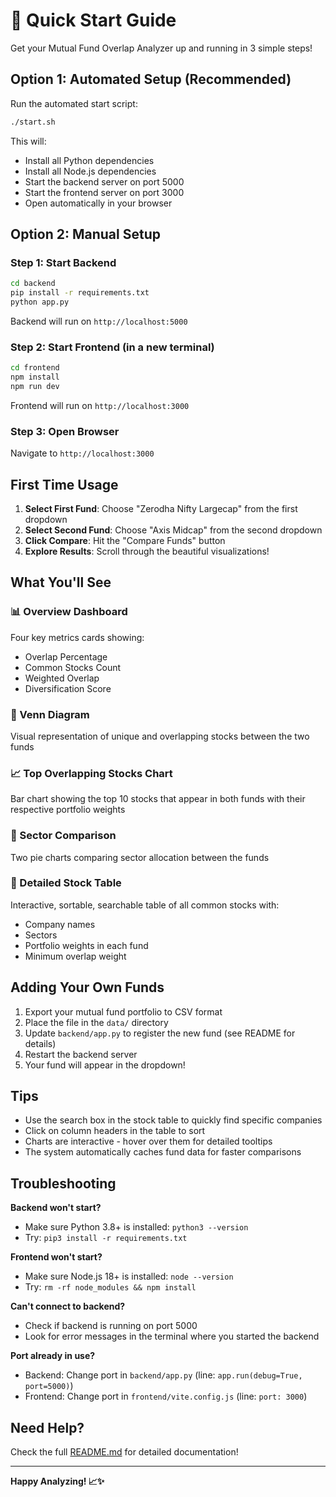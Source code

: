 # 🚀 Quick Start Guide

Get your Mutual Fund Overlap Analyzer up and running in 3 simple steps!

## Option 1: Automated Setup (Recommended)

Run the automated start script:

```bash
./start.sh
```

This will:
- Install all Python dependencies
- Install all Node.js dependencies
- Start the backend server on port 5000
- Start the frontend server on port 3000
- Open automatically in your browser

## Option 2: Manual Setup

### Step 1: Start Backend

```bash
cd backend
pip install -r requirements.txt
python app.py
```

Backend will run on `http://localhost:5000`

### Step 2: Start Frontend (in a new terminal)

```bash
cd frontend
npm install
npm run dev
```

Frontend will run on `http://localhost:3000`

### Step 3: Open Browser

Navigate to `http://localhost:3000`

## First Time Usage

1. **Select First Fund**: Choose "Zerodha Nifty Largecap" from the first dropdown
2. **Select Second Fund**: Choose "Axis Midcap" from the second dropdown
3. **Click Compare**: Hit the "Compare Funds" button
4. **Explore Results**: Scroll through the beautiful visualizations!

## What You'll See

### 📊 Overview Dashboard
Four key metrics cards showing:
- Overlap Percentage
- Common Stocks Count
- Weighted Overlap
- Diversification Score

### 🎯 Venn Diagram
Visual representation of unique and overlapping stocks between the two funds

### 📈 Top Overlapping Stocks Chart
Bar chart showing the top 10 stocks that appear in both funds with their respective portfolio weights

### 🥧 Sector Comparison
Two pie charts comparing sector allocation between the funds

### 📑 Detailed Stock Table
Interactive, sortable, searchable table of all common stocks with:
- Company names
- Sectors
- Portfolio weights in each fund
- Minimum overlap weight

## Adding Your Own Funds

1. Export your mutual fund portfolio to CSV format
2. Place the file in the `data/` directory
3. Update `backend/app.py` to register the new fund (see README for details)
4. Restart the backend server
5. Your fund will appear in the dropdown!

## Tips

- Use the search box in the stock table to quickly find specific companies
- Click on column headers in the table to sort
- Charts are interactive - hover over them for detailed tooltips
- The system automatically caches fund data for faster comparisons

## Troubleshooting

**Backend won't start?**
- Make sure Python 3.8+ is installed: `python3 --version`
- Try: `pip3 install -r requirements.txt`

**Frontend won't start?**
- Make sure Node.js 18+ is installed: `node --version`
- Try: `rm -rf node_modules && npm install`

**Can't connect to backend?**
- Check if backend is running on port 5000
- Look for error messages in the terminal where you started the backend

**Port already in use?**
- Backend: Change port in `backend/app.py` (line: `app.run(debug=True, port=5000)`)
- Frontend: Change port in `frontend/vite.config.js` (line: `port: 3000`)

## Need Help?

Check the full [README.md](README.md) for detailed documentation!

---

**Happy Analyzing! 📈✨**
